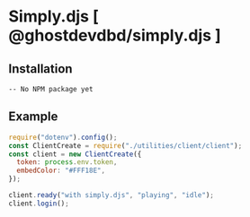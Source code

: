 
# Simply.djs [ @ghostdevdbd/simply.djs ]

## Installation
```
-- No NPM package yet
```

## Example

```javascript
require("dotenv").config();
const ClientCreate = require("./utilities/client/client");
const client = new ClientCreate({
  token: process.env.token,
  embedColor: "#FFF18E",
});

client.ready("with simply.djs", "playing", "idle");
client.login();
```
